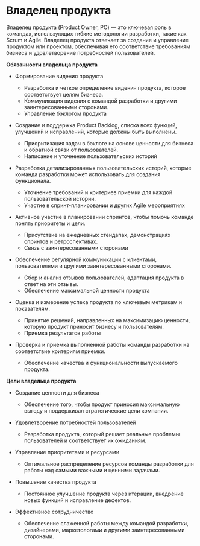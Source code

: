 # Владелец продукта

Владелец продукта (Product Owner, PO) — это ключевая роль в командах, использующих гибкие методологии разработки, такие как Scrum и Agile. Владелец продукта отвечает за создание и управление продуктом или проектом, обеспечивая его соответствие требованиям бизнеса и удовлетворение потребностей пользователей.

**Обязанности владельца продукта**    
- Формирование видения продукта  

  - Разработка и четкое определение видения продукта, которое соответствует целям бизнеса.
  - Коммуникация видения с командой разработки и другими заинтересованными сторонами.
  - Управление бэклогом продукта

- Создание и поддержка Product Backlog, списка всех функций, улучшений и исправлений, которые должны быть выполнены.  
  - Приоритизация задач в бэклоге на основе ценности для бизнеса и обратной связи от пользователей.
  - Написание и уточнение пользовательских историй

- Разработка детализированных пользовательских историй, которые команда разработки может использовать для создания функционала.
  - Уточнение требований и критериев приемки для каждой пользовательской истории.
  - Участие в спринт-планировании и других Agile мероприятиях

- Активное участие в планировании спринтов, чтобы помочь команде понять приоритеты и цели.
  - Присутствие на ежедневных стендапах, демонстрациях спринтов и ретроспективах.
  - Связь с заинтересованными сторонами

- Обеспечение регулярной коммуникации с клиентами, пользователями и другими заинтересованными сторонами.
  - Сбор и анализ отзывов пользователей, адаптация продукта в ответ на эти отзывы.
  - Обеспечение максимальной ценности продукта

- Оценка и измерение успеха продукта по ключевым метрикам и показателям.
  - Принятие решений, направленных на максимизацию ценности, которую продукт приносит бизнесу и пользователям.
  - Приемка результатов работы

- Проверка и приемка выполненной работы команды разработки на соответствие критериям приемки.
  - Обеспечение качества и функциональности выпускаемого продукта.


**Цели владельца продукта**
- Создание ценности для бизнеса
  - Обеспечение того, чтобы продукт приносил максимальную выгоду и поддерживал стратегические цели компании.

- Удовлетворение потребностей пользователей
  - Разработка продукта, который решает реальные проблемы пользователей и соответствует их ожиданиям.

- Управление приоритетами и ресурсами
  - Оптимальное распределение ресурсов команды разработки для работы над самыми важными и ценными задачами.

- Повышение качества продукта
  - Постоянное улучшение продукта через итерации, внедрение новых функций и исправление дефектов.

- Эффективное сотрудничество
  - Обеспечение слаженной работы между командой разработки, дизайнерами, маркетологами и другими заинтересованными сторонами.
